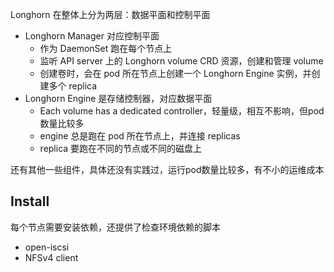 Longhorn 在整体上分为两层：数据平面和控制平面
- Longhorn Manager 对应控制平面
  - 作为 DaemonSet 跑在每个节点上
  - 监听 API server 上的 Longhorn volume CRD 资源，创建和管理 volume
  - 创建卷时，会在 pod 所在节点上创建一个 Longhorn Engine 实例，并创建多个 replica
- Longhorn Engine 是存储控制器，对应数据平面
  - Each volume has a dedicated controller，轻量级，相互不影响，但pod数量比较多
  - engine 总是跑在 pod 所在节点上，并连接 replicas
  - replica 要跑在不同的节点或不同的磁盘上

还有其他一些组件，具体还没有实践过，运行pod数量比较多，有不小的运维成本

## Install

每个节点需要安装依赖，还提供了检查环境依赖的脚本
- open-iscsi
- NFSv4 client
